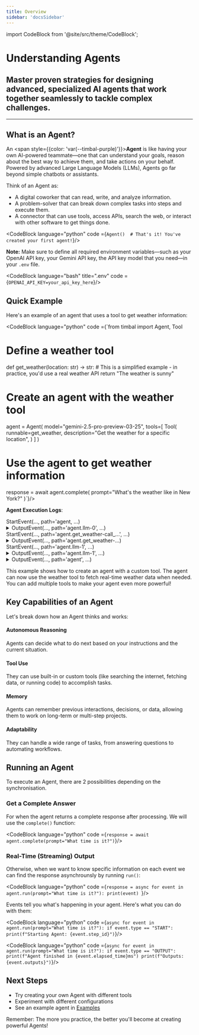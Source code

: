 ```yaml
---
title: Overview
sidebar: 'docsSidebar'
---
```

import CodeBlock from '@site/src/theme/CodeBlock';


# Understanding Agents
<h2 className="subtitle" style={{marginTop: '-17px', fontSize: '1.1rem', fontWeight: 'normal'}}>
Master proven strategies for designing advanced, specialized AI agents that work together seamlessly to tackle complex challenges.
</h2>

---

## What is an Agent?

An <span style={{color: 'var(--timbal-purple)'}}><strong>Agent</strong></span> is like having your own AI-powered teammate—one that can understand your goals, reason about the best way to achieve them, and take actions on your behalf. Powered by advanced Large Language Models (LLMs), Agents go far beyond simple chatbots or assistants.

Think of an Agent as:

- A digital coworker that can read, write, and analyze information.
- A problem-solver that can break down complex tasks into steps and execute them.
- A connector that can use tools, access APIs, search the web, or interact with other software to get things done.

<CodeBlock language="python" code ={`Agent()  # That's it! You've created your first agent!`}/>

**Note:** Make sure to define all required environment variables—such as your OpenAI API key, your Gemini API key, the API key model that you need—in your `.env` file.

<CodeBlock language="bash" title=".env" code ={`OPENAI_API_KEY=your_api_key_here`}/>

## Quick Example

Here's an example of an agent that uses a tool to get weather information:

<CodeBlock language="python" code ={`from timbal import Agent, Tool

# Define a weather tool
def get_weather(location: str) -> str:
    # This is a simplified example - in practice, you'd use a real weather API
    return "The weather is sunny"

# Create an agent with the weather tool
agent = Agent(
    model="gemini-2.5-pro-preview-03-25",
    tools=[
        Tool(
            runnable=get_weather,
            description="Get the weather for a specific location",
        )
    ]
)

# Use the agent to get weather information
response = await agent.complete(
    prompt="What's the weather like in New York?"
)`}/>

 **Agent Execution Logs**:

<div className="log-step-static">
  StartEvent(..., path='agent, ...)
</div>

<details className="log-step-collapsible">
<summary>
  OutputEvent(..., path='agent.llm-0', ...)
</summary>
<CodeBlock language="bash" code={`OutputEvent(...,
    path='agent.llm-0', 
    input={
      'messages': [
        Message(
          role=user,
          content=[TextContent(
            type='text', 
            text="What's the weather like in New York?"
          )]
        )
      ], 
      'tools': [{
        'type': 'function', 
        'function': {
          'name': 'get_weather',
          'description': 'Get the weather for a specific location',
          'parameters': {
            'properties': {'location': {'title': 'Location', 'type': 'string'}}, 
            'required': ['location'],
            ...
          }
        }
      }], 
      'model': 'gpt-4',
      ...
    },
    output=Message(
      role=assistant,
      content=[ToolUseContent(
        type='tool_use', 
        id='...', 
        name='get_weather', 
        input={'location': 'New York'}
      )]
    ), ...)
`}/>
</details>

<div className="log-step-static">
  StartEvent(..., path='agent.get_weather-call_...', ...)
</div>

<details className="log-step-collapsible">
<summary>
  OutputEvent(..., path='agent.get_weather-...)
</summary>
<CodeBlock language="bash" code={`OutputEvent(...,
    path='agent.get_weather-...',
    input={'location': 'New York'},
    output=Message(
      role=user,
      content=[TextContent(type='text', text='The weather is sunny')]
    ), ...)`}/>
</details>

<div className="log-step-static">
  StartEvent(..., path='agent.llm-1', ...)
</div>

<details className="log-step-collapsible">
<summary>
  OutputEvent(..., path='agent.llm-1', ...)
</summary>
<CodeBlock language="bash" code={`OutputEvent(...,
    path='agent.llm-1', 
    input={
      'messages': [
        Message(
          role=user, 
          content=[TextContent(
            type='text',
            text="What's the weather like in New York?"
          )]
        ), 
        Message(
          role=assistant, 
          content=[ToolUseContent(
            type='tool_use',
            id='...',
            name='get_weather',
            input={'location': 'New York'}
          )]
        ),
        Message(
          role=user, 
          content=[ToolResultContent(
            type='tool_result', 
            id='call_...', 
            content=[TextContent(type='text', text='The weather is sunny')]
          )]
        )
      ],
      'tools': [{
        'type': 'function', 
        'function': {
          'name': 'get_weather',
          'description': 'Get the weather for a specific location',
          'parameters': {
            'properties': {'location': {'title': 'Location', 'type': 'string'}},
            'required': ['location'],
            ...
          }
        }
      }], 
      'model': 'gpt-4',
      ...
    },
    output=Message(
      role=assistant, 
      content=[TextContent(
        type='text',
        text='The weather in New York is sunny.'
      )]
    ),...)`}/>
</details>

<details className="log-step-collapsible">
<summary>
  OutputEvent(..., path='agent', ...)
</summary>
<CodeBlock language="bash" code={`OutputEvent(...,
    path='agent',
    input={
      'prompt': {
        'role': 'user', 
        'content': [{
          'type': 'text',
          'text': "What's the weather like in New York?"
        }]
      }
    },
    output=Message(
      role=assistant, 
      content=[TextContent(
        type='text',
        text='The weather in New York is sunny.'
      )]
    ), ...)
`}/>
</details>

This example shows how to create an agent with a custom tool. The agent can now use the weather tool to fetch real-time weather data when needed. You can add multiple tools to make your agent even more powerful!

## Key Capabilities of an Agent

Let's break down how an Agent thinks and works:

<div className="timeline">
<div className="timeline-item">
<div className="timeline-content">

<h4>Autonomous Reasoning</h4>
Agents can decide what to do next based on your instructions and the current situation.

</div>
</div>

<div className="timeline-item">
<div className="timeline-content">

<h4>Tool Use</h4>
They can use built-in or custom tools (like searching the internet, fetching data, or running code) to accomplish tasks.

</div>
</div>

<div className="timeline-item">
<div className="timeline-content">

<h4>Memory</h4>
Agents can remember previous interactions, decisions, or data, allowing them to work on long-term or multi-step projects.

</div>
</div>

<div className="timeline-item">
<div className="timeline-content">

<h4>Adaptability</h4>
They can handle a wide range of tasks, from answering questions to automating workflows.

</div>
</div>
</div>

<style>{`
.timeline {
  display: flex;
  align-items: center;
  margin: 1rem 0;
  overflow-x: auto;
  padding: 0.5rem;
}

.timeline-item {
  width: 180px;
  text-align: left;
  padding: 0.5rem;
  background: var(--ifm-background-color);
  border-radius: 6px;
  box-shadow: 0 1px 3px rgba(0,0,0,0.1);
  display: flex;
  flex-direction: column;
  justify-content: center;
}

.timeline-connector {
  color: var(--ifm-color-primary);
  font-size: 1.2rem;
  padding: 0 0.5rem;
}

.timeline-content {
  padding: 0.5rem;
  height: 100%;
  display: flex;
  flex-direction: column;
  justify-content: center;
}

.timeline-content h3 {
  margin-bottom: 0.25rem;
  font-size: 1rem;
}

.timeline-content ul {
  list-style: disc;
  padding-left: 1.2em;
  margin: 0;
}

.timeline-content li {
  margin: 0.15rem 0;
  font-size: 0.85rem;
}

.timeline-content h4 {
  color: var(--ifm-color-primary);
  font-weight: bold;
  margin-bottom: 0.5em;
  margin-top: 0;
}
`}</style>


## Running an Agent

To execute an Agent, there are 2 possibilities depending on the synchronisation.

### Get a Complete Answer

For when the agent returns a complete response after processing. We will use the `complete()` function:

<CodeBlock language="python" code ={`response = await agent.complete(prompt="What time is it?")`}/>

### Real-Time (Streaming) Output

Otherwise, when we want to know specific information on each event we can find the response asynchrounsly by running `run()`:

<CodeBlock language="python" code ={`response = async for event in agent.run(prompt="What time is it?"):
    print(event) `}/>

Events tell you what's happening in your agent. Here's what you can do with them:

<CodeBlock language="python" code ={`async for event in agent.run(prompt="What time is it?"):
    if event.type == "START":
        print(f"Starting Agent: {event.step_id}")`}/>

<CodeBlock language="python" code ={`async for event in agent.run(prompt="What time is it?"):
    if event.type == "OUTPUT":
        print(f"Agent finished in {event.elapsed_time}ms")
        print(f"Outputs: {event.outputs}")`}/>


## Next Steps

- Try creating your own Agent with different tools
- Experiment with different configurations
- See an example agent in [Examples](/examples)

Remember: The more you practice, the better you'll become at creating powerful Agents!
